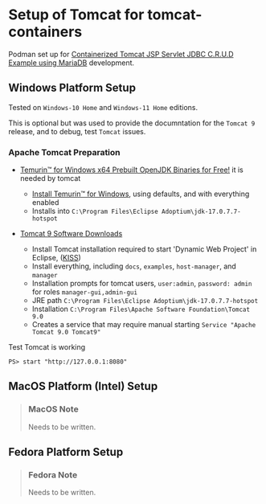 # Setup of Tomcat for tomcat-containers

Podman set up for [Containerized Tomcat JSP Servlet JDBC C.R.U.D Example using MariaDB](https://www.codejava.net/coding/jsp-servlet-jdbc-mysql-create-read-update-delete-crud-example) development.

## Windows Platform Setup

Tested on `Windows-10 Home` and `Windows-11 Home` editions.

This is optional but was used to provide the documntation for the `Tomcat 9` release, and to debug, test `Tomcat` issues.

### Apache Tomcat Preparation

* [Temurin™ for Windows x64 Prebuilt OpenJDK Binaries for Free!](https://adoptium.net/) it is needed by tomcat
  * [Install Temurin™ for Windows](https://adoptium.net/), using defaults, and with everything enabled
  * Installs into `C:\Program Files\Eclipse Adoptium\jdk-17.0.7.7-hotspot`

* [Tomcat 9 Software Downloads](https://tomcat.apache.org/download-90.cgi)
  * Install Tomcat installation required to start 'Dynamic Web Project' in Eclipse, ([KISS](https://slang.net/meaning/kiss))
  * Install everything, including `docs`, `examples`, `host-manager`, and `manager`
  * Installation prompts for tomcat users, `user:admin`, `password: admin` for roles `manager-gui,admin-gui`
  * JRE path `C:\Program Files\Eclipse Adoptium\jdk-17.0.7.7-hotspot`
  * Installation `C:\Program Files\Apache Software Foundation\Tomcat 9.0`
  * Creates a service that may require manual starting `Service "Apache Tomcat 9.0 Tomcat9"`

Test Tomcat is working

```console
PS> start "http://127.0.0.1:8080"
```

## MacOS Platform (Intel) Setup

> ### MacOS Note
>
> Needs to be written.

## Fedora Platform Setup

> ### Fedora Note
>
> Needs to be written.
